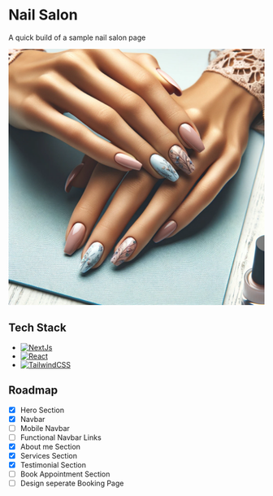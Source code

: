 # Nail Salon 
A quick build of a sample nail salon page

![Image](./public/HeroImageForNow.png)

## Tech Stack
* [![NextJs](https://img.shields.io/badge/next.js-000000?style=for-the-badge&logo=nextdotjs&logoColor=white)](https://nextjs.org/)
* [![React](https://img.shields.io/badge/React-20232A?style=for-the-badge&logo=react&logoColor=61DAFB)](https://reactjs.org/)
* [![TailwindCSS](https://img.shields.io/badge/tailwindcss-%2338B2AC.svg?style=for-the-badge&logo=tailwind-css&logoColor=white)](https://tailwindcss.com/)

## Roadmap
- [x] Hero Section
- [x] Navbar
- [ ] Mobile Navbar
- [ ] Functional Navbar Links
- [x] About me Section
- [x] Services Section
- [x] Testimonial Section
- [ ] Book Appointment Section
- [ ] Design seperate Booking Page
